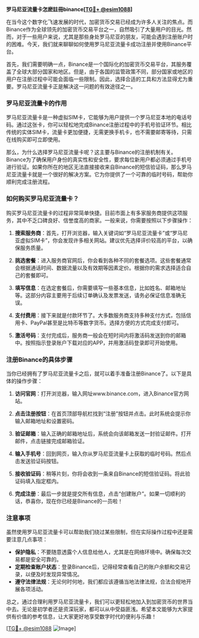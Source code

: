 **罗马尼亚流量卡怎麽註冊binance[[TG💪+ @esim1088](https://t.me/s/esim1088)]**

在当今这个数字化飞速发展的时代，加密货币交易已经成为许多人关注的焦点。而Binance作为全球领先的加密货币交易平台之一，自然吸引了大量用户的目光。然而，对于一些用户来说，尤其是那些身处罗马尼亚的朋友，可能会遇到注册账户时的困难。今天，我们就来聊聊如何使用罗马尼亚流量卡成功注册并使用Binance平台。

首先，我们需要明确一点，Binance是一个国际化的加密货币交易平台，其服务覆盖了全球大部分国家和地区。但是，由于各国的监管政策不同，部分国家或地区的用户在注册过程中可能会面临一些限制。因此，选择合适的工具和方法显得尤为重要。罗马尼亚流量卡正是解决这一问题的有效途径之一。

### 罗马尼亚流量卡的作用

罗马尼亚流量卡是一种虚拟SIM卡，它能够为用户提供一个罗马尼亚本地的电话号码。通过这张卡，你可以轻松地完成Binance注册过程中的手机号验证环节。相比传统的实体SIM卡，流量卡更加便捷，无需更换手机卡，也不需要邮寄等待，只需在线购买即可立即使用。

那么，为什么选择罗马尼亚流量卡呢？这主要与Binance的注册机制有关。Binance为了确保用户身份的真实性和安全性，要求每位新用户都必须通过手机号进行验证。如果你所在的地区无法直接接收来自Binance的短信验证码，那么罗马尼亚流量卡就是一个很好的解决方案。它为你提供了一个可靠的临时号码，帮助你顺利完成注册流程。

### 如何购买罗马尼亚流量卡？

购买罗马尼亚流量卡的过程非常简单快捷。目前市面上有多家服务商提供这项服务，其中不乏口碑良好、信誉度高的商家。一般来说，你需要按照以下步骤操作：

1. **搜索服务商**：首先，打开浏览器，输入关键词如“罗马尼亚流量卡”或“罗马尼亚虚拟SIM卡”，你会发现许多相关网站。建议优先选择评价较高的平台，以确保服务质量。
   
2. **挑选套餐**：进入服务商官网后，你会看到各种不同的套餐选项。这些套餐通常会根据通话时间、数据流量以及有效期等因素定价。根据你的需求选择适合自己的套餐即可。

3. **填写信息**：在选定套餐后，你需要填写一些基本信息，比如姓名、邮箱地址等。这部分内容主要用于后续订单确认及发票发送，请务必保证信息准确无误。

4. **支付费用**：接下来就是付款环节了。大多数服务商支持多种支付方式，包括信用卡、PayPal甚至是比特币等数字货币。选择方便的方式完成支付即可。

5. **激活号码**：支付完成后，服务商一般会在短时间内将激活码发送到你的邮箱中。按照指示登录账户下载对应的APP，并用激活码登录即可开始使用。

### 注册Binance的具体步骤

当你已经拥有了罗马尼亚流量卡之后，就可以着手准备注册Binance了。以下是具体的操作步骤：

1. **访问官网**：打开浏览器，输入网址www.binance.com，进入Binance官方网站。

2. **点击注册按钮**：在首页顶部导航栏找到“注册”按钮并点击。此时系统会提示你输入邮箱地址和设置密码。

3. **验证邮箱**：输入正确的邮箱地址后，系统会向该邮箱发送一封验证邮件。打开邮件，点击链接完成邮箱验证。

4. **输入手机号**：回到网页，输入你从罗马尼亚流量卡上获取的临时号码。然后点击发送验证码按钮。

5. **接收验证码**：稍等片刻，你将会收到一条来自Binance的短信验证码。将此验证码填入指定框内。

6. **完成注册**：最后一步就是提交所有信息，点击“创建账户”。如果一切顺利的话，恭喜你，现在你已经是Binance的一员啦！

### 注意事项

虽然使用罗马尼亚流量卡可以帮助我们绕过某些限制，但在实际操作过程中还是需要注意几点事项：

- **保护隐私**：不要随意透露个人信息给他人，尤其是在网络环境中。确保每次交易都是安全可靠的。
- **定期检查账户状态**：登录Binance后，记得经常查看自己的账户余额和交易记录，以便及时发现异常情况。
- **遵守法律法规**：无论何时何地，我们都应该遵循当地法律法规，合法合规地开展各项活动。

总之，通过合理利用罗马尼亚流量卡，我们可以更轻松地加入到加密货币的世界当中去。无论是初学者还是资深玩家，都可以从中受益匪浅。希望本文能够为大家提供有价值的参考信息，让大家更好地享受数字时代的便利与乐趣！

[[TG💪+ @esim1088](https://t.me/s/esim1088) ![Image](https://i.postimg.cc/4NQfJmqS/Snipaste-2025-05-13-00-14-12.png)]